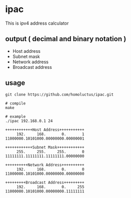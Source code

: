 # ipac
This is ipv4 address calculator

## output ( decimal and binary notation )
- Host address
- Subnet mask
- Network address
- Broadcast address

## usage
```
git clone https://github.com/homoluctus/ipac.git

# compile
make

# example
./ipac 192.168.0.1 24

++++++++++++Host Address+++++++++++
     192.     168.       0.       1
11000000.10101000.00000000.00000001

++++++++++++Subnet Mask++++++++++++
     255.     255.     255.       0
11111111.11111111.11111111.00000000

++++++++++Network Address++++++++++
     192.     168.       0.       0
11000000.10101000.00000000.00000000

+++++++++Broadcast Address+++++++++
     192.     168.       0.     255
11000000.10101000.00000000.11111111
```
